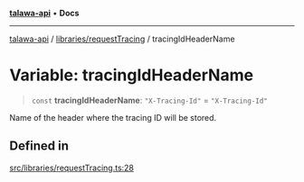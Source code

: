 [**talawa-api**](../../../README.md) • **Docs**

***

[talawa-api](../../../modules.md) / [libraries/requestTracing](../README.md) / tracingIdHeaderName

# Variable: tracingIdHeaderName

> `const` **tracingIdHeaderName**: `"X-Tracing-Id"` = `"X-Tracing-Id"`

Name of the header where the tracing ID will be stored.

## Defined in

[src/libraries/requestTracing.ts:28](https://github.com/PalisadoesFoundation/talawa-api/blob/3bacbf38707ebd3e3e5f1bc5b4cc7aa3b2adc169/src/libraries/requestTracing.ts#L28)
